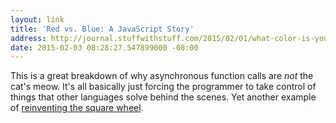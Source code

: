 ```yaml
---
layout: link
title: 'Red vs. Blue: A JavaScript Story'
address: http://journal.stuffwithstuff.com/2015/02/01/what-color-is-your-function/
date: 2015-02-03 08:28:27.547899000 -08:00
---
```


This is a great breakdown of why asynchronous function calls are *not* the cat's meow. It's all basically just forcing the programmer to take control of things that other languages solve behind the scenes. Yet another example of [reinventing the square wheel][ten-c-commandments].

[ten-c-commandments]: http://www.lysator.liu.se/c/ten-commandments.html
